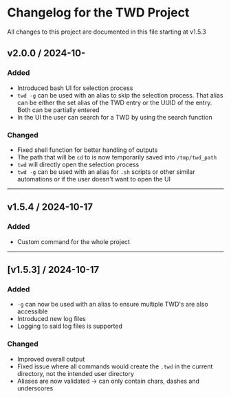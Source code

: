 # Changelog for the TWD Project

All changes to this project are documented in this file starting at v1.5.3

## v2.0.0 / 2024-10- ##

### Added

- Introduced bash UI for selection process
- `twd -g` can be used with an alias to skip the selection process. That alias can be either the set alias of the TWD entry or the UUID of the entry. Both can be partially entered
- In the UI the user can search for a TWD by using the search function

### Changed

- Fixed shell function for better handling of outputs
- The path that will be `cd` to is now temporarily saved into `/tmp/twd_path`
- `twd` will directly open the selection process
- `twd -g` can be used with an alias for `.sh` scripts or other similar automations or if the user doesn't want to open the UI

---

## v1.5.4 / 2024-10-17

### Added

- Custom command for the whole project

---

## [v1.5.3] / 2024-10-17

### Added

- `-g` can now be used with an alias to ensure multiple TWD's are also accessible
- Introduced new log files
- Logging to said log files is supported

### Changed

- Improved overall output
- Fixed issue where all commands would create the `.twd` in the current directory, not the intended user directory
- Aliases are now validated -> can only contain chars, dashes and underscores

